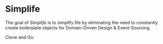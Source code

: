 # Simplife

The goal of *Simplife* is to simplify life by eliminating the need to constantly create boilerplate objects for Domain-Driven Design & Event-Sourcing.


Clone and Go.
